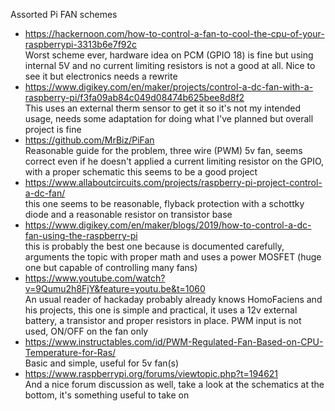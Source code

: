 Assorted Pi FAN schemes
- https://hackernoon.com/how-to-control-a-fan-to-cool-the-cpu-of-your-raspberrypi-3313b6e7f92c<br>
  Worst scheme ever, hardware idea on PCM (GPIO 18) is fine but using internal 5V and no current limiting resistors is
  not a good at all. Nice to see it but electronics needs a rewrite
- https://www.digikey.com/en/maker/projects/control-a-dc-fan-with-a-raspberry-pi/f3fa09ab84c049d08474b625bee8d8f2<br>
  This uses an external therm sensor to get it so it's not my intended usage, needs some adaptation for doing what I've
  planned but overall project is fine
- https://github.com/MrBiz/PiFan<br>
  Reasonable guide for the problem, three wire (PWM) 5v fan, seems correct even if he doesn't applied a current limiting
  resistor on the GPIO, with a proper schematic this seems to be a good project
- https://www.allaboutcircuits.com/projects/raspberry-pi-project-control-a-dc-fan/<br>
  this one seems to be reasonable, flyback protection with a schottky diode and a reasonable resistor on transistor base
- https://www.digikey.com/en/maker/blogs/2019/how-to-control-a-dc-fan-using-the-raspberry-pi<br>
  this is probably the best one because is documented carefully, arguments the topic with proper math and uses a power MOSFET
  (huge one but capable of controlling many fans)
- https://www.youtube.com/watch?v=9Qumu2h8FjY&feature=youtu.be&t=1060<br>
  An usual reader of hackaday probably already knows HomoFaciens and his projects, this one is simple and practical, it uses a
  12v external battery, a transistor and proper resistors in place. PWM input is not used, ON/OFF on the fan only
- https://www.instructables.com/id/PWM-Regulated-Fan-Based-on-CPU-Temperature-for-Ras/<br>
  Basic and simple, useful for 5v fan(s)
- https://www.raspberrypi.org/forums/viewtopic.php?t=194621<br>
  And a nice forum discussion as well, take a look at the schematics at the bottom, it's something useful to take on
